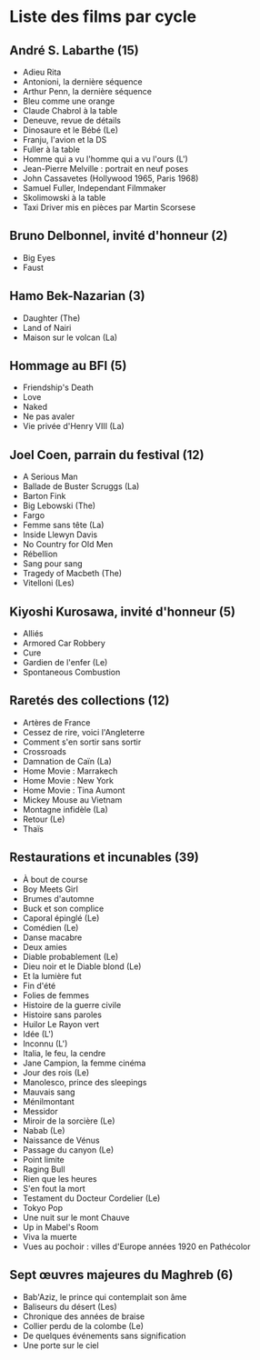 # Liste des films par cycle

## André S. Labarthe (15)

  * Adieu Rita  
  * Antonioni, la dernière séquence  
  * Arthur Penn, la dernière séquence  
  * Bleu comme une orange  
  * Claude Chabrol à la table  
  * Deneuve, revue de détails  
  * Dinosaure et le Bébé (Le)  
  * Franju, l'avion et la DS  
  * Fuller à la table  
  * Homme qui a vu l'homme qui a vu l'ours (L')  
  * Jean-Pierre Melville : portrait en neuf poses  
  * John Cassavetes (Hollywood 1965, Paris 1968)  
  * Samuel Fuller, Independant Filmmaker  
  * Skolimowski à la table  
  * Taxi Driver mis en pièces par Martin Scorsese

## Bruno Delbonnel, invité d'honneur (2)

  * Big Eyes  
  * Faust

## Hamo Bek-Nazarian (3)

  * Daughter (The)  
  * Land of Nairi  
  * Maison sur le volcan (La)

## Hommage au BFI (5)

  * Friendship's Death  
  * Love  
  * Naked  
  * Ne pas avaler  
  * Vie privée d'Henry VIII (La)

## Joel Coen, parrain du festival (12)

  * A Serious Man  
  * Ballade de Buster Scruggs (La)  
  * Barton Fink  
  * Big Lebowski (The)  
  * Fargo  
  * Femme sans tête (La)  
  * Inside Llewyn Davis  
  * No Country for Old Men  
  * Rébellion  
  * Sang pour sang  
  * Tragedy of Macbeth (The)  
  * Vitelloni (Les)

## Kiyoshi Kurosawa, invité d'honneur (5)

  * Alliés  
  * Armored Car Robbery  
  * Cure  
  * Gardien de l'enfer (Le)  
  * Spontaneous Combustion

## Raretés des collections (12)

  * Artères de France  
  * Cessez de rire, voici l'Angleterre  
  * Comment s'en sortir sans sortir  
  * Crossroads  
  * Damnation de Caïn (La)  
  * Home Movie : Marrakech  
  * Home Movie : New York  
  * Home Movie : Tina Aumont  
  * Mickey Mouse au Vietnam  
  * Montagne infidèle (La)  
  * Retour (Le)  
  * Thaïs

## Restaurations et incunables (39)

  * À bout de course  
  * Boy Meets Girl  
  * Brumes d'automne  
  * Buck et son complice  
  * Caporal épinglé (Le)  
  * Comédien (Le)  
  * Danse macabre  
  * Deux amies  
  * Diable probablement (Le)  
  * Dieu noir et le Diable blond (Le)  
  * Et la lumière fut  
  * Fin d'été  
  * Folies de femmes  
  * Histoire de la guerre civile  
  * Histoire sans paroles  
  * Huilor Le Rayon vert  
  * Idée (L')  
  * Inconnu (L')  
  * Italia, le feu, la cendre  
  * Jane Campion, la femme cinéma  
  * Jour des rois (Le)  
  * Manolesco, prince des sleepings  
  * Mauvais sang  
  * Ménilmontant  
  * Messidor  
  * Miroir de la sorcière (Le)  
  * Nabab (Le)  
  * Naissance de Vénus  
  * Passage du canyon (Le)  
  * Point limite  
  * Raging Bull  
  * Rien que les heures  
  * S'en fout la mort  
  * Testament du Docteur Cordelier (Le)  
  * Tokyo Pop  
  * Une nuit sur le mont Chauve  
  * Up in Mabel's Room  
  * Viva la muerte  
  * Vues au pochoir : villes d'Europe années 1920 en Pathécolor

## Sept œuvres majeures du Maghreb (6)

  * Bab'Aziz, le prince qui contemplait son âme  
  * Baliseurs du désert (Les)  
  * Chronique des années de braise  
  * Collier perdu de la colombe (Le)  
  * De quelques événements sans signification  
  * Une porte sur le ciel  
